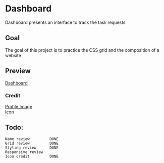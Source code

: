 # Dashboard

Dashboard presents an interface to track the task requests 

## Goal

The goal of this project is to practice the CSS grid and the composition of a website

## Preview

[Dashboard](https://haveadream1.github.io/dashboard/)

### Credit

[Profile Image](https://unsplash.com/photos/silhouette-of-man-illustration-2LowviVHZ-E?utm_content=creditShareLink&utm_medium=referral&utm_source=unsplash)  
[Icon](https://www.figma.com/design/R2uuGTAjvoJnjHJ1y8CP1p/Free-Universal-Icons-(Community)?t=f6Jus0aRotVQVEai-0)

## Todo:
    Name review         DONE   
    Grid review         DONE  
    Styling review      DONE  
    Responsive review    
    Icon credit         DONE
